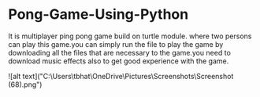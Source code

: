 # Pong-Game-Using-Python
It is multiplayer ping pong game build on turtle module. where two persons can play this game.you can simply run the file to play the game by downloading all the files that are necessary to the game.you need to download music effects also to get good experience with the game.

![alt text]("C:\Users\tbhat\OneDrive\Pictures\Screenshots\Screenshot (68).png")
